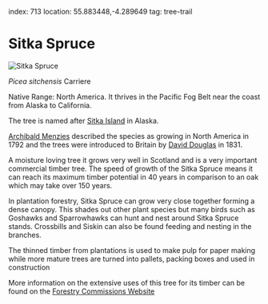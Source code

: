 index: 713
location: 55.883448,-4.289649
tag: tree-trail

# Sitka Spruce

![Sitka Spruce](sitka-spruce.jpg)

<p class="species-info"><em>Picea sitchensis</em> Carriere</p>

Native Range: North America. It thrives in the Pacific Fog Belt near the coast from Alaska to California.

The tree is named after [Sitka Island](/wiki/Sitka,_Alaska) in Alaska.

[Archibald Menzies](/wiki/Archibald_Menzies) described the species as growing in North America in 1792 
and the trees were introduced to Britain by [David Douglas](/wiki/David_Douglas_&#40;botanist&#41;) in 1831.

A moisture loving tree it grows very well in Scotland and is a very important commercial timber tree. The speed of
growth of the Sitka Spruce means it can reach its maximum timber potential in 40 years in comparison to an oak which
may take over 150 years.

In plantation forestry, Sitka Spruce can grow very close together forming a dense canopy. This shades out other plant
species but many birds such as Goshawks and Sparrowhawks can hunt and nest around Sitka Spruce stands. Crossbills
and Siskin can also be found feeding and nesting in the branches.

The thinned timber from plantations is used to make pulp for paper making while more mature trees are turned into
pallets, packing boxes and used in construction

More information on the extensive uses of this tree for its timber can be found on the
[Forestry Commissions Website](www.forestry.gov.uk/forestry/INFD-5NLEJ6)